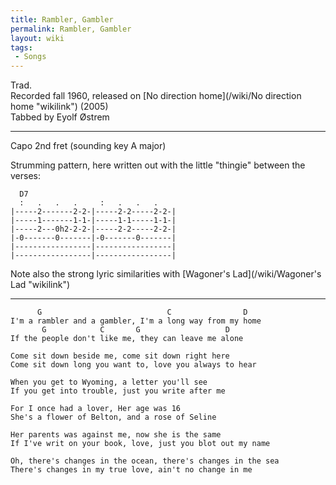 ```yaml
---
title: Rambler, Gambler
permalink: Rambler, Gambler
layout: wiki
tags:
 - Songs
---
```


Trad.  
Recorded fall 1960, released on [No direction
home](/wiki/No direction home "wikilink") (2005)  
Tabbed by Eyolf Østrem

* * * * *

Capo 2nd fret (sounding key A major)

Strumming pattern, here written out with the little "thingie" between
the verses:

      D7
      :   .   .   .     :   .   .   .
    |-----2-------2-2-|-----2-2-----2-2-|
    |-----1-------1-1-|-----1-1-----1-1-|
    |-----2---0h2-2-2-|-----2-2-----2-2-|
    |-0-------0-------|-0-------0-------|
    |-----------------|-----------------|
    |-----------------|-----------------|

Note also the strong lyric similarities with [Wagoner's
Lad](/wiki/Wagoner's Lad "wikilink")

* * * * *

          G                            C                D
    I'm a rambler and a gambler, I'm a long way from my home
           G            C       G                   D
    If the people don't like me, they can leave me alone

    Come sit down beside me, come sit down right here
    Come sit down long you want to, love you always to hear

    When you get to Wyoming, a letter you'll see
    If you get into trouble, just you write after me

    For I once had a lover, Her age was 16
    She's a flower of Belton, and a rose of Seline

    Her parents was against me, now she is the same
    If I've writ on your book, love, just you blot out my name

    Oh, there's changes in the ocean, there's changes in the sea
    There's changes in my true love, ain't no change in me      
